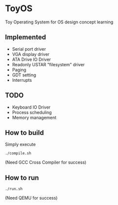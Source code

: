 # ToyOS
Toy Operating System for OS design concept learning

## Implemented
- Serial port driver
- VGA display driver
- ATA Drive IO Driver
- Readonly USTAR "filesystem" driver
- Paging
- GDT setting
- Interrupts
## TODO
- Keyboard IO Driver
- Process scheduling
- Memory management

## How to build
Simply execute
```
./compile.sh
```
(Need GCC Cross Compiler for success)
## How to run
```
./run.sh
```
(Need QEMU for success)
